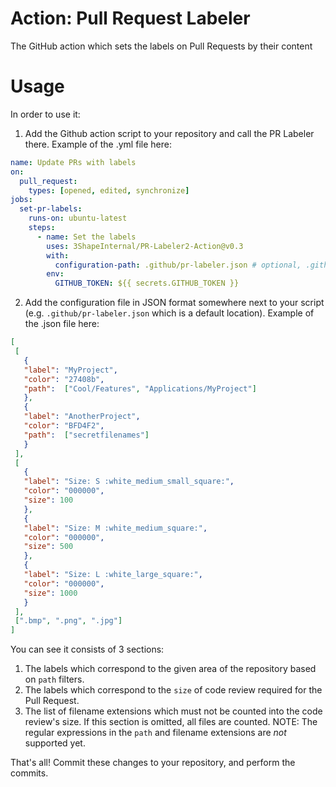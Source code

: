 # Action: Pull Request Labeler
The GitHub action which sets the labels on Pull Requests by their content

# Usage
In order to use it:
1) Add the Github action script to your repository and call the PR Labeler there. Example of the .yml file here:
```yml
name: Update PRs with labels
on:
  pull_request:
    types: [opened, edited, synchronize]
jobs:
  set-pr-labels:
    runs-on: ubuntu-latest
    steps:
      - name: Set the labels
        uses: 3ShapeInternal/PR-Labeler2-Action@v0.3
        with:
          configuration-path: .github/pr-labeler.json # optional, .github/pr-labeler.json is the default value
        env:
          GITHUB_TOKEN: ${{ secrets.GITHUB_TOKEN }}
 ```
 2) Add the configuration file in JSON format somewhere next to your script (e.g. `.github/pr-labeler.json` which is a default location). Example of the .json file here:
 ```json
 [
  [
    {
    "label": "MyProject",
    "color": "27408b",
    "path":  ["Cool/Features", "Applications/MyProject"]
    },
    {
    "label": "AnotherProject",
    "color": "BFD4F2",
    "path":  ["secretfilenames"]
    }
  ],
  [
    {
    "label": "Size: S :white_medium_small_square:",
    "color": "000000",
    "size": 100
    },
    {
    "label": "Size: M :white_medium_square:",
    "color": "000000",
    "size": 500
    },
    {
    "label": "Size: L :white_large_square:",
    "color": "000000",
    "size": 1000
    }
  ],
  [".bmp", ".png", ".jpg"]
]
```
You can see it consists of 3 sections:
1. The labels which correspond to the given area of the repository based on `path` filters.
2. The labels which correspond to the `size` of code review required for the Pull Request.
3. The list of filename extensions which must not be counted into the code review's size. If this section is omitted, all files are counted.
NOTE: The regular expressions in the `path` and filename extensions are _not_ supported yet.

That's all! Commit these changes to your repository, and perform the commits.
